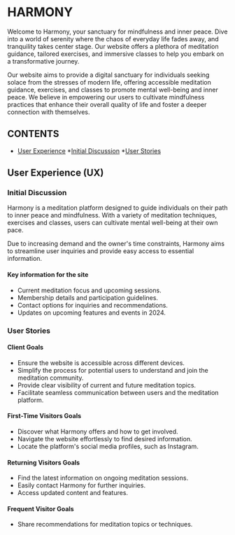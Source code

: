 # HARMONY

Welcome to Harmony, your sanctuary for mindfulness and inner peace. Dive into a world of serenity where the chaos of everyday life fades away, and tranquility takes center stage. Our website offers a plethora of meditation guidance, tailored exercises, and immersive classes to help you embark on a transformative journey.

Our website aims to provide a digital sanctuary for individuals seeking solace from the stresses of modern life, offering accessible meditation guidance, exercises, and classes to promote mental well-being and inner peace. We believe in empowering our users to cultivate mindfulness practices that enhance their overall quality of life and foster a deeper connection with themselves.

## CONTENTS

* [User Experience](#user-experience-ux)
    *[Initial Discussion](#initial-discussion)
    *[User Stories](#user-stories)


## User Experience (UX)

### Initial Discussion

Harmony is a meditation platform designed to guide individuals on their path to inner peace and mindfulness. With a variety of meditation techniques, exercises and classes, users can cultivate mental well-being at their own pace.

Due to increasing demand and the owner's time constraints, Harmony aims to streamline user inquiries and provide easy access to essential information.

#### Key information for the site

* Current meditation focus and upcoming sessions.
* Membership details and participation guidelines.
* Contact options for inquiries and recommendations.
* Updates on upcoming features and events in 2024.

### User Stories

#### Client Goals

* Ensure the website is accessible across different devices.
* Simplify the process for potential users to understand and join the meditation community.
* Provide clear visibility of current and future meditation topics.
* Facilitate seamless communication between users and the meditation platform.

#### First-Time Visitors Goals

* Discover what Harmony offers and how to get involved.
* Navigate the website effortlessly to find desired information.
* Locate the platform's social media profiles, such as Instagram.

#### Returning Visitors Goals

* Find the latest information on ongoing meditation sessions.
* Easily contact Harmony for further inquiries.
* Access updated content and features.

#### Frequent Visitor Goals

* Share recommendations for meditation topics or techniques.